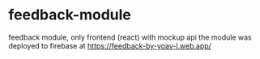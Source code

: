 # feedback-module
feedback module, only frontend (react) with mockup api
the module was deployed to firebase at https://feedback-by-yoav-l.web.app/
